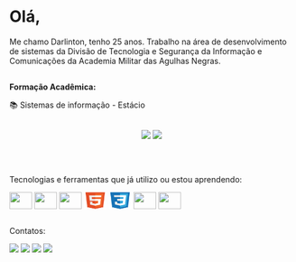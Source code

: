 <h1 align="left">Olá,</h1>
<p>Me chamo Darlinton, tenho 25 anos. Trabalho na área de desenvolvimento de sistemas da Divisão de Tecnologia e Segurança da Informação e Comunicações da Academia Militar das Agulhas Negras.</p>

##

<div>
    <p><b>Formação Acadêmica:</b></p> 
  <p>📚 Sistemas de informação - Estácio</p>
</div>

##

<div align="center">
  <img height="150em" src="https://github-readme-stats.vercel.app/api?username=darlinton2000&show_icons=true&theme=chartreuse-dark&include_all_commits=true&count_private=true"/>
  <img height="150em" src="https://github-readme-stats.vercel.app/api/top-langs/?username=darlinton2000&layout=compact&langs_count=7&theme=chartreuse-dark&hide=jupyter%20notebook"/>
</div>

##

<div style="display: inline_block"><br>
  <p>Tecnologias e ferramentas que já utilizo ou estou aprendendo:</p>
  <img align="center" height="30" width="40" src="https://cdn.jsdelivr.net/gh/devicons/devicon/icons/php/php-plain.svg">
  <img align="center" height="30" width="40" src="https://cdn.jsdelivr.net/gh/devicons/devicon/icons/laravel/laravel-plain.svg">
  <img align="center" height="30" width="40" src="https://cdn.jsdelivr.net/gh/devicons/devicon/icons/docker/docker-original-wordmark.svg">
  <img align="center" height="30" width="40" src="https://raw.githubusercontent.com/devicons/devicon/master/icons/html5/html5-original.svg">
  <img align="center" height="30" width="40" src="https://raw.githubusercontent.com/devicons/devicon/master/icons/css3/css3-original.svg">
  <img align="center" height="30" width="40" src="https://cdn.jsdelivr.net/gh/devicons/devicon/icons/javascript/javascript-original.svg">
  <img align="center" height="30" width="40" src="https://cdn.jsdelivr.net/gh/devicons/devicon/icons/moodle/moodle-original.svg">
</div>

 ##

<div>
<p>Contatos:</p>
  <a href="https://www.facebook.com/darlintonluis.siqueira.7/" target="_blank"><img src="https://img.shields.io/badge/Facebook-1877F2?style=for-the-badge&logo=facebook&logoColor=white" target="_blank"></a>
  <a href="https://instagram.com/darlinton.luis" target="_blank"><img src="https://img.shields.io/badge/-Instagram-%23E4405F?style=for-the-badge&logo=instagram&logoColor=white" target="_blank"></a>
  <a href = "mailto:darlinton2000@gmail.com"><img src="https://img.shields.io/badge/-Gmail-%23333?style=for-the-badge&logo=gmail&logoColor=white" target="_blank"></a>
  <a href="https://www.linkedin.com/in/darlinton-luis-siqueira-570711207" target="_blank"><img src="https://img.shields.io/badge/-LinkedIn-%230077B5?style=for-the-badge&logo=linkedin&logoColor=white" target="_blank"></a>
</div>

